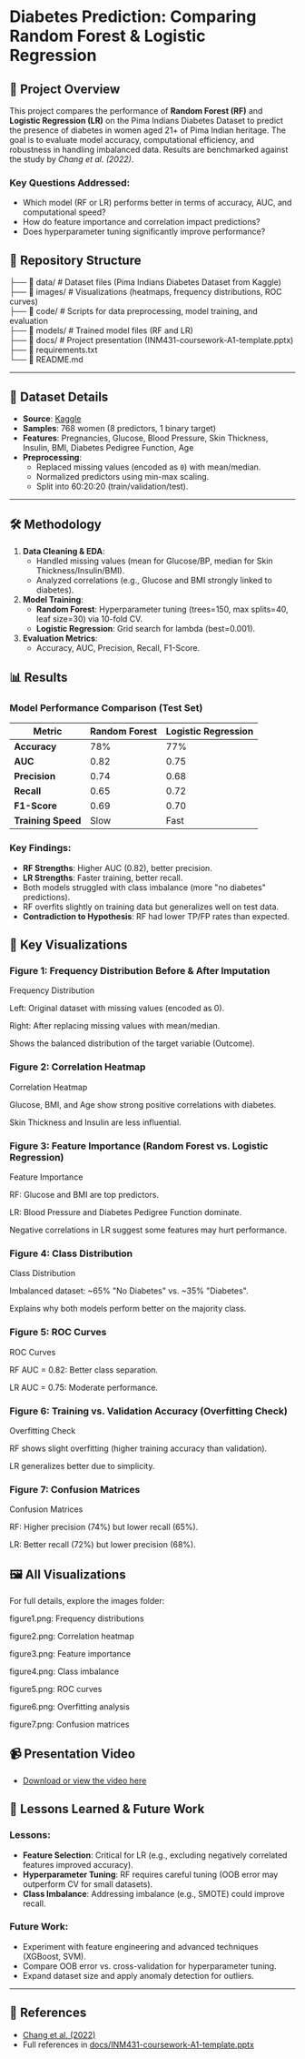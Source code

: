 # Diabetes Prediction: Comparing Random Forest & Logistic Regression

## 📌 Project Overview
This project compares the performance of **Random Forest (RF)** and **Logistic Regression (LR)** on the Pima Indians Diabetes Dataset to predict the presence of diabetes in women aged 21+ of Pima Indian heritage. The goal is to evaluate model accuracy, computational efficiency, and robustness in handling imbalanced data. Results are benchmarked against the study by *Chang et al. (2022)*.

### Key Questions Addressed:
- Which model (RF or LR) performs better in terms of accuracy, AUC, and computational speed?
- How do feature importance and correlation impact predictions?
- Does hyperparameter tuning significantly improve performance?


## 📂 Repository Structure

├── 📂 data/     # Dataset files (Pima Indians Diabetes Dataset from Kaggle)  
├── 📂 images/   # Visualizations (heatmaps, frequency distributions, ROC curves)  
├── 📂 code/     # Scripts for data preprocessing, model training, and evaluation  
├── 📂 models/   # Trained model files (RF and LR)  
├── 📂 docs/     # Project presentation (INM431-coursework-A1-template.pptx)  
├── 📄 requirements.txt  
└── 📄 README.md


---

## 🏥 Dataset Details
- **Source**: [Kaggle](https://www.kaggle.com/datasets/uciml/pima-indians-diabetes-database)
- **Samples**: 768 women (8 predictors, 1 binary target)
- **Features**: Pregnancies, Glucose, Blood Pressure, Skin Thickness, Insulin, BMI, Diabetes Pedigree Function, Age
- **Preprocessing**:
  - Replaced missing values (encoded as `0`) with mean/median.
  - Normalized predictors using min-max scaling.
  - Split into 60:20:20 (train/validation/test).

---

## 🛠️ Methodology
1. **Data Cleaning & EDA**:
   - Handled missing values (mean for Glucose/BP, median for Skin Thickness/Insulin/BMI).
   - Analyzed correlations (e.g., Glucose and BMI strongly linked to diabetes).
2. **Model Training**:
   - **Random Forest**: Hyperparameter tuning (trees=150, max splits=40, leaf size=30) via 10-fold CV.
   - **Logistic Regression**: Grid search for lambda (best=0.001).
3. **Evaluation Metrics**:
   - Accuracy, AUC, Precision, Recall, F1-Score.


## 📊 Results
### Model Performance Comparison (Test Set)
| Metric               | Random Forest | Logistic Regression |
|----------------------|---------------|---------------------|
| **Accuracy**         | 78%           | 77%                 |
| **AUC**              | 0.82          | 0.75                |
| **Precision**        | 0.74          | 0.68                |
| **Recall**           | 0.65          | 0.72                |
| **F1-Score**         | 0.69          | 0.70                |
| **Training Speed**   | Slow          | Fast                |

### Key Findings:
- **RF Strengths**: Higher AUC (0.82), better precision.
- **LR Strengths**: Faster training, better recall.
- Both models struggled with class imbalance (more "no diabetes" predictions).
- RF overfits slightly on training data but generalizes well on test data.
- **Contradiction to Hypothesis**: RF had lower TP/FP rates than expected.


## 📸 Key Visualizations
### Figure 1: Frequency Distribution Before & After Imputation
Frequency Distribution

Left: Original dataset with missing values (encoded as 0).

Right: After replacing missing values with mean/median.

Shows the balanced distribution of the target variable (Outcome).

### Figure 2: Correlation Heatmap
Correlation Heatmap

Glucose, BMI, and Age show strong positive correlations with diabetes.

Skin Thickness and Insulin are less influential.

### Figure 3: Feature Importance (Random Forest vs. Logistic Regression)
Feature Importance

RF: Glucose and BMI are top predictors.

LR: Blood Pressure and Diabetes Pedigree Function dominate.

Negative correlations in LR suggest some features may hurt performance.

### Figure 4: Class Distribution
Class Distribution

Imbalanced dataset: ~65% "No Diabetes" vs. ~35% "Diabetes".

Explains why both models perform better on the majority class.

### Figure 5: ROC Curves
ROC Curves

RF AUC = 0.82: Better class separation.

LR AUC = 0.75: Moderate performance.

### Figure 6: Training vs. Validation Accuracy (Overfitting Check)
Overfitting Check

RF shows slight overfitting (higher training accuracy than validation).

LR generalizes better due to simplicity.

### Figure 7: Confusion Matrices
Confusion Matrices

RF: Higher precision (74%) but lower recall (65%).

LR: Better recall (72%) but lower precision (68%).

## 🖼️ All Visualizations

For full details, explore the images folder:

figure1.png: Frequency distributions

figure2.png: Correlation heatmap

figure3.png: Feature importance

figure4.png: Class imbalance

figure5.png: ROC curves

figure6.png: Overfitting analysis

figure7.png: Confusion matrices


## 📹 Presentation Video  
- [Download or view the video here](videos/project_explanation.mp4)  


## 📝 Lessons Learned & Future Work
### Lessons:
- **Feature Selection**: Critical for LR (e.g., excluding negatively correlated features improved accuracy).
- **Hyperparameter Tuning**: RF requires careful tuning (OOB error may outperform CV for small datasets).
- **Class Imbalance**: Addressing imbalance (e.g., SMOTE) could improve recall.

### Future Work:
- Experiment with feature engineering and advanced techniques (XGBoost, SVM).
- Compare OOB error vs. cross-validation for hyperparameter tuning.
- Expand dataset size and apply anomaly detection for outliers.

---

## 🔗 References
- [Chang et al. (2022)](https://doi.org/10.1007/s00521-022-07049-z)
- Full references in [docs/INM431-coursework-A1-template.pptx](docs/INM431-coursework-A1-template.pptx)
